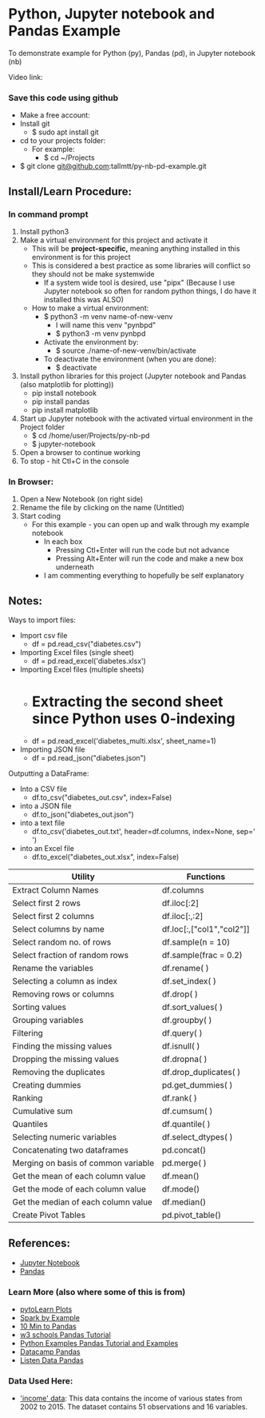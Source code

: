 # Python, Jupyter notebook and Pandas Example
To demonstrate example for Python (py), Pandas (pd), in Jupyter notebook (nb)

Video link:

### Save this code using github

- Make a free account:
- Install git
  - $ sudo apt install git
- cd to your projects folder:
  - For example:
    - $ cd ~/Projects
- $ git clone git@github.com:tallmtt/py-nb-pd-example.git

## Install/Learn Procedure:

### In command prompt
1. Install python3
2. Make a virtual environment for this project and activate it
   - This will be **project-specific,** meaning anything installed in this environment is for this project
   - This is considered a best practice as some libraries will conflict so they should not be make systemwide
     - If a system wide tool is desired, use "pipx" (Because I use Jupyter notebook so often for random python things, I do have it installed this was ALSO)
   - How to make a virtual environment:
      - $ python3 -m venv name-of-new-venv
        - I will name this venv "pynbpd"
        - $ python3 -m venv pynbpd
      - Activate the environment by:
        - $ source ./name-of-new-venv/bin/activate
      - To deactivate the environment (when you are done):
        - $ deactivate
3. Install python libraries for this project (Jupyter notebook and Pandas (also matplotlib for plotting))
   - pip install notebook
   - pip install pandas
   - pip install matplotlib
4. Start up Jupyter notebook with the activated virtual environment in the Project folder
   - $ cd /home/user/Projects/py-nb-pd
   - $ jupyter-notebook
5. Open a browser to continue working
6. To stop - hit Ctl+C in the console

### In Browser:
1. Open a New Notebook (on right side)
2. Rename the file by clicking on the name (Untitled)
3. Start coding
   - For this example - you can open up and walk through my example notebook
     - In each box
       - Pressing Ctl+Enter will run the code but not advance
       - Pressing Alt+Enter will run the code and make a new box underneath
     - I am commenting everything to hopefully be self explanatory

## Notes:

Ways to import files:
- Import csv file
  - df = pd.read_csv("diabetes.csv")
- Importing Excel files (single sheet)
  - df = pd.read_excel('diabetes.xlsx')
- Importing Excel files (multiple sheets)
  - # Extracting the second sheet since Python uses 0-indexing
  - df = pd.read_excel('diabetes_multi.xlsx', sheet_name=1)
- Importing JSON file
  - df = pd.read_json("diabetes.json")

Outputting a DataFrame:
- Into a CSV file
  - df.to_csv("diabetes_out.csv", index=False)
- into a JSON file
  - df.to_json("diabetes_out.json")
- into a text file
  - df.to_csv('diabetes_out.txt', header=df.columns, index=None, sep=' ')
- into an Excel file
  - df.to_excel("diabetes_out.xlsx", index=False)

| Utility                             | Functions                 |
|-------------------------------------|---------------------------|
| Extract Column Names                | df.columns                |
| Select first 2 rows                 | df.iloc[:2]               |
| Select first 2 columns              | df.iloc[:,:2]             |
| Select columns by name              | df.loc[:,["col1","col2"]] |
| Select random no. of rows           | df.sample(n = 10)         |
| Select fraction of random rows      | df.sample(frac = 0.2)     |
| Rename the variables                | df.rename( )              |
| Selecting a column as index         | df.set_index( )           |
| Removing rows or columns            | df.drop( )                |
| Sorting values                      | df.sort_values( )         |
| Grouping variables                  | df.groupby( )             |
| Filtering                           | df.query( )               |
| Finding the missing values          | df.isnull( )              |
| Dropping the missing values         | df.dropna( )              |
| Removing the duplicates             | df.drop_duplicates( )     |
| Creating dummies                    | pd.get_dummies( )         |
| Ranking                             | df.rank( )                |
| Cumulative sum                      | df.cumsum( )              |
| Quantiles                           | df.quantile( )            |
| Selecting numeric variables         | df.select_dtypes( )       |
| Concatenating two dataframes        | pd.concat()               |
| Merging on basis of common variable | pd.merge( )               |
| Get the mean of each column value   | df.mean()                 |
| Get the mode of each column value   | df.mode()                 |
| Get the median of each column value | df.median()               |
| Create Pivot Tables                 | pd.pivot_table()          |

## References:
- [Jupyter Notebook](https://jupyter.org/)
- [Pandas](https://pandas.pydata.org/docs/getting_started/index.html)

### Learn More (also where some of this is from)
- [pytoLearn Plots](http://pytolearn.csd.auth.gr/b4-pandas/40/plotserdf.html)
- [Spark by Example](https://sparkbyexamples.com/pandas/how-to-plot-columns-of-pandas-dataframe/)
- [10 Min to Pandas](https://pandas.pydata.org/docs/user_guide/10min.html)
- [w3 schools Pandas Tutorial](https://www.w3schools.com/python/pandas/default.asp)
- [Python Examples Pandas Tutorial and Examples](https://pythonexamples.org/pandas-examples/)
- [Datacamp Pandas](https://www.datacamp.com/tutorial/pandas)
- [Listen Data Pandas](https://www.listendata.com/2017/12/python-pandas-tutorial.html)

### Data Used Here:
- ['income' data](https://raw.githubusercontent.com/deepanshu88/Datasets/master/UploadedFiles/income.csv): This data contains the income of various states from 2002 to 2015. The dataset contains 51 observations and 16 variables.
